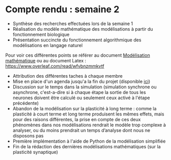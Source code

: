 # Compte rendu : semaine 2

- Synthèse des recherches effectuées lors de la semaine 1
- Réalisation du modèle mathématique des modélisations à partir du fonctionnement biologique
- Présentation succincte du fonctionnement algorithmique des modélisations en langage naturel

Pour voir ces différentes points se référer au document [Modélisation mathématique](/reseau-neuronal-biologique-theorie.pdf) ou au document Latex : https://www.overleaf.com/read/wfvbnzmmkvtf

- Attribution des différentes taches à chaque membre 
- Mise en place d'un agenda jusqu'a la fin du projet (disponible [ici](https://drive.google.com/open?id=1Vw6gvXTmE5HrGNWk1n0so6Bvhxphmd_pP5HaBENPydw))
- Discussion sur le temps dans la simulation (simulation synchrone ou asynchrone, c'est-a-dire si à chaque étape la sortie de tous les neurones doivent être calculé ou seulement ceux activé à l'étape précédente)
- Abandon de la modélisation sur la plasticité à long terme : comme la plasticité à court terme et long terme produisent les mêmes effets, mais pour des raisons différentes, la prise en compte de ces deux phénomènes dans nos modélisations rendrait le modèle trop complexe à analyser, ou du moins prendrait un temps d’analyse dont nous ne disposons pas
- Première implémentation à l'aide de Python de la modélisation simplifiée
- Fin de la rédaction des dernières modélisations mathématiques (sur la plasticité synaptique)
